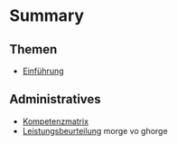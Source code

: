# Summary

## Themen
 - [Einführung](/01_protection/README.md)
## Administratives
 - [Kompetenzmatrix](00_kompetenzband/README.md)
 - [Leistungsbeurteilung](/00_evaluation/README.md)
morge vo ghorge
